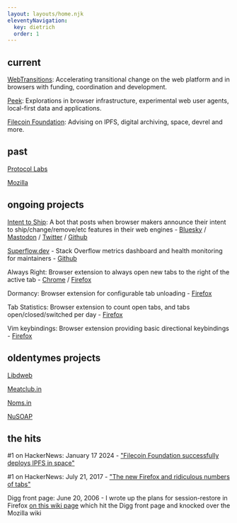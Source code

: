 ```yaml
---
layout: layouts/home.njk
eleventyNavigation:
  key: dietrich
  order: 1
---
```


## current

[WebTransitions](https://webtransitions.org): Accelerating transitional change on the web platform and in browsers with funding, coordination and development.

[Peek](https://github.com/autonome/peek): Explorations in browser infrastructure, experimental web user agents, local-first data and applications.

[Filecoin Foundation](https://fil.org): Advising on IPFS, digital archiving, space, devrel and more.

## past

[Protocol Labs](https://protocol.ai)

[Mozilla](https://mozilla.com)

## ongoing projects

[Intent to Ship](https://intenttoship.dev): A bot that posts when browser makers announce their intent to ship/change/remove/etc features in their web engines - [Bluesky](https://bsky.app/profile/intenttoship.dev) / [Mastodon](https://twitter.com/intenttoship/) / [Twitter](https://twitter.com/intenttoship/) / [Github](https://github.com/autonome/intenttoship-bot)

[Superflow.dev](https://superflow.dev) - Stack Overflow metrics dashboard and health monitoring for maintainers - [Github](https://github.com/autonome/superflow)

Always Right: Browser extension to always open new tabs to the right of the active tab - [Chrome](https://chromewebstore.google.com/detail/always-right/npjpaghfnndnnmjiliibnkmdfgbojokj) / [Firefox](https://addons.mozilla.org/en-US/firefox/addon/always-right/)

Dormancy: Browser extension for configurable tab unloading - [Firefox](https://addons.mozilla.org/en-US/firefox/addon/dormancy/)

Tab Statistics: Browser extension to count open tabs, and tabs open/closed/switched per day - [Firefox](https://addons.mozilla.org/en-US/firefox/addon/tab-count-button/)

Vim keybindings: Browser extension providing basic directional keybindings - [Firefox](https://addons.mozilla.org/en-US/firefox/addon/vimkeybindings/)

## oldentymes projects

[Libdweb](https://github.com/libdweb/libdweb)

[Meatclub.in](https://meatclub.in)

[Noms.in](https://noms.in)

[NuSOAP](https://sourceforge.net/projects/nusoap/)

## the hits

#1 on HackerNews: January 17 2024 - ["Filecoin Foundation successfully deploys IPFS in space"](https://news.ycombinator.com/item?id=39013412)

#1 on HackerNews: July 21, 2017 - ["The new Firefox and ridiculous numbers of tabs"](https://news.ycombinator.com/item?id=14823807)

Digg front page: June 20, 2006 - I wrote up the plans for session-restore in Firefox [on this wiki page](https://wiki.mozilla.org/Session_Restore) which hit the Digg front page and knocked over the Mozilla wiki
